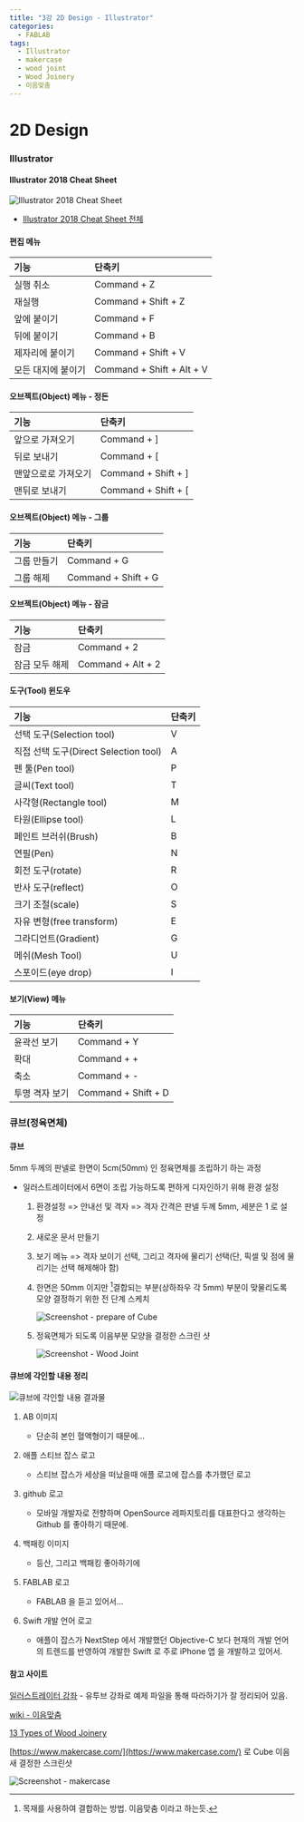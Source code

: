 ```yaml
---
title: "3강 2D Design - Illustrator"
categories:
  - FABLAB
tags:
  - Illustrator
  - makercase
  - wood joint
  - Wood Joinery
  - 이음맞춤
---
```


# 2D Design

### Illustrator


#### Illustrator 2018 Cheat Sheet

![Illustrator 2018 Cheat Sheet](https://cdn.makeawebsitehub.com/wp-content/uploads/2015/04/illustrator-cheat-sheet-feature.jpg)

* [Illustrator 2018 Cheat Sheet 전체](https://cdn.makeawebsitehub.com/wp-content/uploads/2015/04/illustrator-cheat-sheet.jpg)


#### 편집 메뉴

| 기능 | 단축키 |
|:----|:-----|
| 실행 취소 | Command + Z |
| 재실행 | Command + Shift + Z |
| 앞에 붙이기 | Command + F |
| 뒤에 붙이기 | Command + B |
| 제자리에 붙이기 | Command + Shift + V |
| 모든 대지에 붙이기 | Command + Shift + Alt + V |

#### 오브젝트(Object) 메뉴 - 정돈

| 기능 | 단축키 |
|:----|:-----|
| 앞으로 가져오기 | Command + ] |
| 뒤로 보내기 | Command + [ |
| 맨앞으로로 가져오기 | Command + Shift + ] |
| 맨뒤로 보내기 | Command + Shift + [ |

#### 오브젝트(Object) 메뉴 - 그룹

| 기능 | 단축키 |
|:----|:-----|
| 그룹 만들기 | Command + G |
| 그룹 해제 | Command + Shift + G |

#### 오브젝트(Object) 메뉴 - 잠금

| 기능 | 단축키 |
|:----|:-----|
| 잠금 | Command + 2 |
| 잠금 모두 해제 | Command + Alt + 2 |

#### 도구(Tool) 윈도우

| 기능 | 단축키 |
|:----|:-----|
| 선택 도구(Selection tool) | V |
| 직접 선택 도구(Direct Selection tool) | A |
| 펜 툴(Pen tool) | P |
| 글씨(Text tool) | T |
| 사각형(Rectangle tool) | M |
| 타원(Ellipse tool) | L |
| 페인트 브러쉬(Brush) | B |
| 연필(Pen) | N |
| 회전 도구(rotate) | R |
| 반사 도구(reflect) | O |
| 크기 조절(scale) | S |
| 자유 변형(free transform) | E |
| 그라디언트(Gradient) | G |
| 메쉬(Mesh Tool) | U |
| 스포이드(eye drop) | I |

#### 보기(View) 메뉴

| 기능 | 단축키 |
|:----|:-----|
|<span class="evidence"> 윤곽선 보기 </span> | Command + Y |
| 확대 | Command + + |
| 축소 | Command + - |
| 투명 격자 보기 | Command + Shift + D |


### 큐브(정육면체)

#### 큐브

5mm 두께의 판넬로 한면이 5cm(50mm) 인 정육면체를 조립하기  하는 과정

* 일러스트레이터에서 6면이 조립 가능하도록 편하게 디자인하기 위해 환경 설정

	1. 환경설정 => 안내선 및 격자 => 격자 간격은 판넬 두께 5mm, 세분은 1 로 설정

	2. 새로운 문서 만들기

	3. 보기 메뉴 => 격자 보이기 선택, 그리고 격자에 물리기 선택(단, 픽셀 및 점에 물리기는 선택 해제해아 함)

	4. 한면은 50mm 이지만 [^wood joint]결합되는 부분(상하좌우 각 5mm) 부분이 맞물리도록 모양 결정하기 위한 전 단계 스케치

		![Screenshot - prepare of Cube](https://github.com/hyuni/FABLAB/raw/master/download/Screenshot-Cube_prepare.png)

	5. 정육면체가 되도록 이음부분 모양을 결정한 스크린 샷

		![Screenshot - Wood Joint](https://github.com/hyuni/FABLAB/raw/master/download/Screenshot-Cube_wood_joint.png)


#### 큐브에 각인할 내용 정리
![큐브에 각인할 내용 결과물](https://github.com/hyuni/FABLAB/raw/master/download/Screenshot-Cube_final.png)

1. AB 이미지
   - 단순히 본인 혈액형이기 때문에...

2. 애플 스티브 잡스 로고
   - 스티브 잡스가 세상을 떠났을때 애플 로고에 잡스를 추가했던 로고

3. github 로고
   - 모바일 개발자로 전향하며 OpenSource 레파지토리를 대표한다고 생각하는 Github 를 좋아하기 때문에.

4. 백패킹 이미지
   - 등산, 그리고 백패킹 좋아하기에

5. FABLAB 로고
   - FABLAB 을 듣고 있어서...

6. Swift 개발 언어 로고
   - 애플이 잡스가 NextStep 에서 개발했던 Objective-C 보다 현재의 개발 언어의 트렌드를 반영하여 개발한 Swift 로 주로 iPhone 앱 을 개발하고 있어서.

#### 참고 사이트
[일러스트레이터 강좌](https://graymonster.tistory.com/17) - 유투브 강좌로 예제 파일을 통해 따라하기가 잘 정리되어 있음.


[wiki - 이음맞춤
](https://ko.wikipedia.org/wiki/%EC%9D%B4%EC%9D%8C%EB%A7%9E%EC%B6%A4)

[13 Types of Wood Joinery](https://www.thesprucecrafts.com/wood-joinery-types-3536631)

[https://www.makercase.com/](https://www.makercase.com/) 로 Cube 이음새 결정한 스크린샷

 ![Screenshot - makercase](https://github.com/hyuni/FABLAB/raw/master/download/Screenshot-makercase.png)


[^wood joint]: 목재를 사용하여 결합하는 방법. 이음맞춤 이라고 하는듯.
